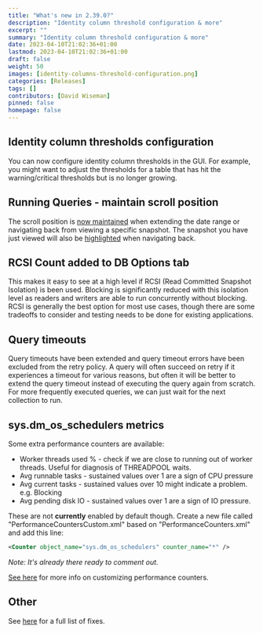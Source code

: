 ```yaml
---
title: "What's new in 2.39.0?"
description: "Identity column threshold configuration & more"
excerpt: ""
summary: "Identity column threshold configuration & more"
date: 2023-04-10T21:02:36+01:00
lastmod: 2023-04-10T21:02:36+01:00
draft: false
weight: 50
images: [identity-columns-threshold-configuration.png]
categories: [Releases]
tags: []
contributors: [David Wiseman]
pinned: false
homepage: false
---
```

## Identity column thresholds configuration

You can now configure identity column thresholds in the GUI.  For example, you might want to adjust the thresholds for a table that has hit the warning/critical thresholds but is no longer growing.

## Running Queries - maintain scroll position

The scroll position is [now maintained](running-queries-scroll2.gif) when extending the date range or navigating back from viewing a specific snapshot.  The snapshot you have just viewed will also be [highlighted](running-queries-scroll.gif)  when navigating back.

## RCSI Count added to DB Options tab

This makes it easy to see at a high level if RCSI (Read Committed Snapshot Isolation) is been used. Blocking is significantly reduced with this isolation level as readers and writers are able to run concurrently without blocking.  RCSI is generally the best option for most use cases, though there are some tradeoffs to consider and testing needs to be done for existing applications.

## Query timeouts

Query timeouts have been extended and query timeout errors have been excluded from the retry policy.  A query will often succeed on retry if it experiences a timeout for various reasons, but often it will be better to extend the query timeout instead of executing the query again from scratch.  For more frequently executed queries, we can just wait for the next collection to run.

## sys.dm_os_schedulers metrics

Some extra performance counters are available:

* Worker threads used % - check if we are close to running out of worker threads. Useful for diagnosis of THREADPOOL waits.
* Avg runnable tasks - sustained values over 1 are a sign of CPU pressure
* Avg current tasks - sustained values over 10 might indicate a problem. e.g. Blocking
* Avg pending disk IO - sustained values over 1 are a sign of IO pressure.

These are not **currently** enabled by default though.  Create a new file called "PerformanceCountersCustom.xml" based on "PerformanceCounters.xml" and add this line:

```xml
<Counter object_name="sys.dm_os_schedulers" counter_name="*" />
```
*Note: It's already there ready to comment out.*

 [See here](/docs/help/os-performance-counters) for more info on customizing performance counters.

## Other

See [here](https://github.com/trimble-oss/dba-dash/releases/tag/2.39.0) for a full list of fixes.

